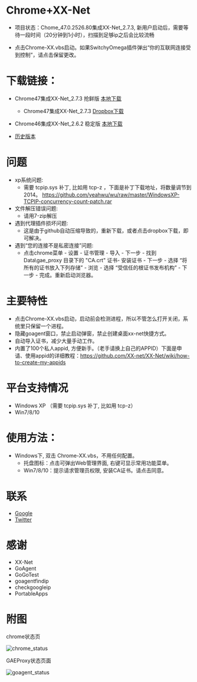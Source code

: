 Chrome+XX-Net
========
* 项目状态：Chome_47.0.2526.80集成XX-Net_2.7.3, 新用户启动后，需要等待一段时间（20分钟到1小时），扫描到足够ip之后会比较流畅  

* 点击Chrome-XX.vbs启动。如果SwitchyOmega插件弹出“你的互联网连接受到控制”，请点击保留更改。

下载链接：
==========
* Chrome47集成XX-Net_2.7.3  抢鲜版  [本地下载](https://github.com/yeahwu/chrome-xx/archive/master.zip)
     - Chrome47集成XX-Net_2.7.3  [Dropbox下载](https://www.dropbox.com/s/49i1ggocr181ebz/Chrome47.0.2526.80xx.zip?dl=0)

* Chrome46集成XX-Net_2.6.2 稳定版  [本地下载](https://github.com/yeahwu/chrome-xx/archive/Chrome_46.0.2490.80%E9%9B%86%E6%88%90XX-Net_2.6.2.zip)
   
* [历史版本](https://github.com/yeahwu/chrome/releases)

问题
========
* xp系统问题:
   - 需要 tcpip.sys 补丁, 比如用 tcp-z ，下面是补丁下载地址，将数量调节到2014。    https://github.com/yeahwu/wu/raw/master/WindowsXP-TCPIP-concurrency-count-patch.rar
* 文件解压错误问题: 
   - 请用7-zip解压
* 遇到代理插件损坏问题:
   - 这是由于github自动压缩导致的，重新下载，或者点击dropbox下载，即可解决。
* 遇到“您的连接不是私密连接”问题: 
   - 点击chrome菜单 - 设置 - 证书管理 - 导入 - 下一步 - 找到Data\gae_proxy 目录下的 "CA.crt" 证书- 安装证书 - 下一步 - 选择 “将所有的证书放入下列存储” - 浏览 - 选择 “受信任的根证书发布机构” - 下一步 - 完成。重新启动浏览器。

主要特性
========
* 点击Chrome-XX.vbs启动，启动前会检测进程，所以不管怎么打开关闭，系统里只保留一个进程。
* 隐藏goagent窗口，禁止启动弹窗，禁止创建桌面xx-net快捷方式。
* 自动导入证书，减少大量手动工作。
* 内置了100个私人appid, 方便新手。（老手请换上自己的APPID）下面是申请、使用appid的详细教程：https://github.com/XX-net/XX-Net/wiki/how-to-create-my-appids

平台支持情况
================
* Windows XP （需要 tcpip.sys 补丁, 比如用 tcp-z）
* Win7/8/10

使用方法：
========
* Windows下, 双击 Chrome-XX.vbs，不用任何配置。
  - 托盘图标：点击可弹出Web管理界面, 右键可显示常用功能菜单。
  - Win7/8/10：提示请求管理员权限, 安装CA证书。请点击同意。

联系
======
* [Google](https://plus.google.com/communities/101215702940766881013)
* [Twitter](https://twitter.com/yeahwu404)

感谢
=======
* XX-Net
* GoAgent
* GoGoTest
* goagentfindip
* checkgoogleip
* PortableApps

附图
======

chrome状态页

![chrome_status](https://github.com/yeahwu/wu/blob/master/chrome1.JPG?raw=true)

GAEProxy状态页面

![goagent_status](https://github.com/yeahwu/wu/blob/master/chrome2.JPG?raw=true)


